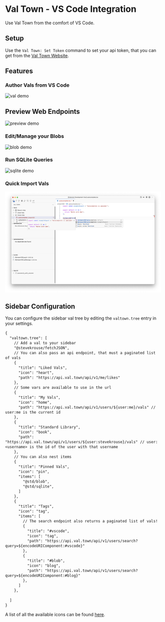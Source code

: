 # Val Town - VS Code Integration

Use Val Town from the comfort of VS Code.

## Setup

Use the `Val Town: Set Token` command to set your api token, that you can get from the [Val Town Website](https://www.val.town/settings/api).

## Features

### Author Vals from VS Code

![val demo](https://raw.githubusercontent.com/val-town/val-town-vscode/main/img/vals.png)

## Preview Web Endpoints

![preview demo](https://raw.githubusercontent.com/val-town/val-town-vscode/main/img/preview.png)

### Edit/Manage your Blobs

![blob demo](https://raw.githubusercontent.com/val-town/val-town-vscode/main/img/blobs.png)

### Run SQLite Queries

![sqlite demo](https://raw.githubusercontent.com/val-town/val-town-vscode/main/img/sqlite.png)

### Quick Import Vals

![autocomplete demo](https://raw.githubusercontent.com/val-town/val-town-vscode/main/img/autocomplete.png)

## Sidebar Configuration

You can configure the sidebar val tree by editing the `valtown.tree` entry in your settings.

```jsonc
{
  "valtown.tree": [
    // Add a val to your sidebar
    "@stevekrouse/fetchJSON",
    // You can also pass an api endpoint, that must a paginated list of vals
    {
      "title": "Liked Vals",
      "icon": "heart",
      "path": "https://api.val.town/api/v1/me/likes"
    },
    // Some vars are available to use in the url
    {
      "title": "My Vals",
      "icon": "home",
      "path": "https://api.val.town/api/v1/users/${user:me}/vals" // user:me is the current id
    },
    {
      "title": "Standard Library",
      "icon": "book",
      "path": "https://api.val.town/api/v1/users/${user:stevekrouse}/vals" // user:<username> is the id of the user with that username
    },
    // You can also nest items
    {
      "title": "Pinned Vals",
      "icon": "pin",
      "items": [
        "@std/blob",
        "@std/sqlite",
      ]
    },
    {
      "title": "Tags",
      "icon": "tag",
      "items": [
        // The search endpoint also returns a paginated list of vals!
        {
          "title": "#vscode",
          "icon": "tag",
          "path": "https://api.val.town/api/v1/users/search?query=${encodeURIComponent:#vscode}"
        },
        {
          "title": "#blob",
          "icon": "blog",
          "path": "https://api.val.town/api/v1/users/search?query=${encodeURIComponent:#blog}"
        },
      ]
    },

  ]
}
```

A list of all the available icons can be found [here](https://code.visualstudio.com/api/references/icons-in-labels#icon-listing).
